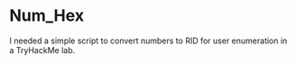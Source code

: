 # Num_Hex
I needed a simple script to convert numbers to RID for user enumeration in a TryHackMe lab.
